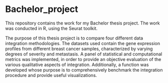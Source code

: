 # Bachelor_project

This repository contains the work for my Bachelor thesis project. The work was conducted in R, using the Seurat toolkit. 

The purpose of this thesis project is to compare four different data integration methodologies. The datasets used contain the gene expression profiles from different breast cancer samples, characterized by varying degrees of severity and metastasis. A panel of statistical and computational metrics was implemented, in order to provide an objective evaluation of the various qualitative aspects of integration. Additionally, a function was developed whose purpose is to comprehensively benchmark the integration procedure and provide useful visualizations.


